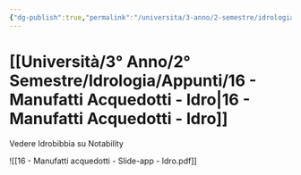 ```yaml
---
{"dg-publish":true,"permalink":"/universita/3-anno/2-semestre/idrologia/appunti/16-manufatti-acquedotti-idro/","tags":["UNI"]}
---
```


# [[Università/3° Anno/2° Semestre/Idrologia/Appunti/16 - Manufatti Acquedotti - Idro\|16 - Manufatti Acquedotti - Idro]]


Vedere Idrobibbia su Notability

![[16 - Manufatti acquedotti - Slide-app - Idro.pdf]]







